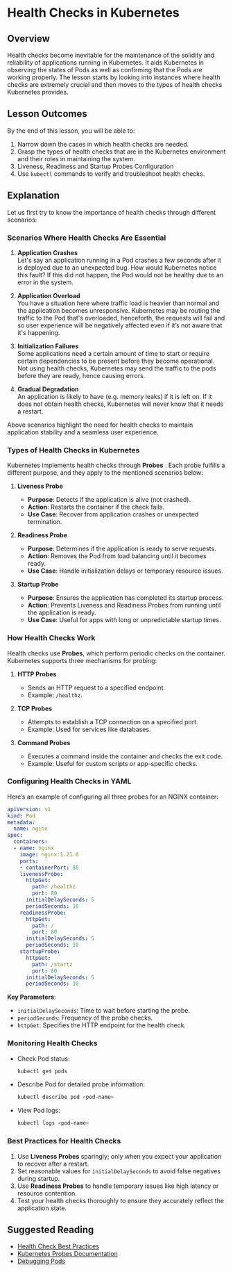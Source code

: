 # **Health Checks in Kubernetes**

## **Overview**
Health checks become inevitable for the maintenance of the solidity and reliability of applications running in Kubernetes. It aids Kubernetes in observing the states of Pods as well as confirming that the Pods are working properly. The lesson starts by looking into instances where health checks are extremely crucial and then moves to the types of health checks Kubernetes provides.


## **Lesson Outcomes**
By the end of this lesson, you will be able to:
1. Narrow down the cases in which health checks are needed.
2. Grasp the types of health checks that are in the Kubernetes environment and their roles in maintaining the system.
3. Liveness, Readiness and Startup Probes Configuration
4. Use `kubectl` commands to verify and troubleshoot health checks.


## **Explanation**

Let us first try to know the importance of health checks through different scenarios:
### **Scenarios Where Health Checks Are Essential**
1. **Application Crashes**  
   Let's say an application running in a Pod crashes a few seconds after it is deployed due to an unexpected bug. How would Kubernetes notice this fault? If this did not happen, the Pod would not be healthy due to an error in the system.

2. **Application Overload**  
   You have a situation here where traffic load is heavier than normal and the application becomes unresponsive. Kubernetes may be routing the traffic to the Pod that's overloaded, henceforth, the requests will fail and so user experience will be negatively affected even if it’s not aware that it's happening.

3. **Initialization Failures**  
   Some applications need a certain amount of time to start or require certain dependencies to be present before they become operational. Not using health checks, Kubernetes may send the traffic to the pods before they are ready, hence causing errors.

4. **Gradual Degradation**  
   An application is likely to have (e.g. memory leaks) if it is left on. If it does not obtain health checks, Kubernetes will never know that it needs a restart.

Above scenarios highlight the need for health checks to maintain application stability and a seamless user experience.

### **Types of Health Checks in Kubernetes**
Kubernetes implements health checks through **Probes** . Each probe fulfills a different purpose, and they apply to the mentioned scenarios below:

1. **Liveness Probe**  
   - **Purpose**: Detects if the application is alive (not crashed).  
   - **Action**: Restarts the container if the check fails.  
   - **Use Case**: Recover from application crashes or unexpected termination.

2. **Readiness Probe**  
   - **Purpose**: Determines if the application is ready to serve requests.  
   - **Action**: Removes the Pod from load balancing until it becomes ready.  
   - **Use Case**: Handle initialization delays or temporary resource issues.

3. **Startup Probe**  
   - **Purpose**: Ensures the application has completed its startup process.  
   - **Action**: Prevents Liveness and Readiness Probes from running until the application is ready.  
   - **Use Case**: Useful for apps with long or unpredictable startup times.

### **How Health Checks Work**
Health checks use **Probes**, which perform periodic checks on the container. Kubernetes supports three mechanisms for probing:

1. **HTTP Probes**  
   - Sends an HTTP request to a specified endpoint.  
   - Example: `/healthz`.  

2. **TCP Probes**  
   - Attempts to establish a TCP connection on a specified port.  
   - Example: Used for services like databases.

3. **Command Probes**  
   - Executes a command inside the container and checks the exit code.  
   - Example: Useful for custom scripts or app-specific checks.

### **Configuring Health Checks in YAML**
Here’s an example of configuring all three probes for an NGINX container:

```yaml
apiVersion: v1
kind: Pod
metadata:
  name: nginx
spec:
  containers:
  - name: nginx
    image: nginx:1.21.0
    ports:
    - containerPort: 80
    livenessProbe:
      httpGet:
        path: /healthz
        port: 80
      initialDelaySeconds: 5
      periodSeconds: 10
    readinessProbe:
      httpGet:
        path: /
        port: 80
      initialDelaySeconds: 5
      periodSeconds: 10
    startupProbe:
      httpGet:
        path: /startz
        port: 80
      initialDelaySeconds: 5
      periodSeconds: 10
```

**Key Parameters**:  
- `initialDelaySeconds`: Time to wait before starting the probe.  
- `periodSeconds`: Frequency of the probe checks.  
- `httpGet`: Specifies the HTTP endpoint for the health check.  

### **Monitoring Health Checks**
- Check Pod status:  
  ```bash
  kubectl get pods
  ```
- Describe Pod for detailed probe information:  
  ```bash
  kubectl describe pod <pod-name>
  ```
- View Pod logs:  
  ```bash
  kubectl logs <pod-name>
  ```


### **Best Practices for Health Checks**
1. Use **Liveness Probes** sparingly; only when you expect your application to recover after a restart.  
2. Set reasonable values for `initialDelaySeconds` to avoid false negatives during startup.  
3. Use **Readiness Probes** to handle temporary issues like high latency or resource contention.  
4. Test your health checks thoroughly to ensure they accurately reflect the application state.

## **Suggested Reading**
- [Health Check Best Practices](https://kubernetes.io/docs/concepts/workloads/pods/pod-lifecycle/)
- [Kubernetes Probes Documentation](https://kubernetes.io/docs/tasks/configure-pod-container/configure-liveness-readiness-startup-probes/)
- [Debugging Pods](https://kubernetes.io/docs/tasks/debug/debug-application/)

